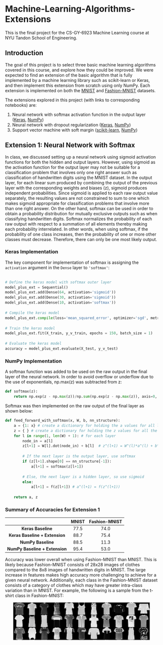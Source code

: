 # Machine-Learning-Algorithms-Extensions
This is the final project for the CS-GY-6923 Machine Learning course at NYU Tandon School of Engineering.


## Introduction
The goal of this project is to select three basic machine learning algorithms covered in this course, and explore how they could be improved. We were expected to find an extension of the basic algorithm that is fully implemented by a machine learning library such as scikit-learn or Keras, and then implement this extension from scratch using only NumPy. Each extension is implemented on both the [MNIST](http://yann.lecun.com/exdb/mnist/) and [Fashion-MNIST](https://github.com/zalandoresearch/fashion-mnist) datasets.

The extensions explored in this project (with links to corresponding notebooks) are:
1. Neural network with softmax activation function in the output layer ([Keras](https://github.com/jmg764/Machine-Learning-Algorithms-Extensions/blob/master/NN%20Softmax%20with%20Keras.ipynb), [NumPy](https://github.com/jmg764/Machine-Learning-Algorithms-Extensions/blob/master/NN%20Softmax%20with%20NumPy.ipynb))
2. Neural network with dropout regularization ([Keras](https://github.com/jmg764/Machine-Learning-Algorithms-Extensions/blob/master/NN%20Dropout%20with%20Keras.ipynb), [NumPy](https://github.com/jmg764/Machine-Learning-Algorithms-Extensions/blob/master/NN%20Dropout%20with%20NumPy.ipynb))
3. Support vector machine with soft margin ([scikit-learn](https://github.com/jmg764/Machine-Learning-Algorithms-Extensions/blob/master/SVM%20Soft%20Margin%20with%20scikit-learn.ipynb), [NumPy](https://github.com/jmg764/Machine-Learning-Algorithms-Extensions/blob/master/SVM%20Soft%20Margin%20with%20NumPy.ipynb))

## Extension 1: Neural Network with Softmax

In class, we discussed setting up a neural network using sigmoid activation functions for both the hidden and output layers. However, using sigmoid as the activation function for the output layer may not be suitable for a classification problem that involves only one right answer such as classification of handwritten digits using the MNIST dataset. In the output layer, for each linear sum produced by combining the output of the previous layer with the corresponding weights and biases (z), sigmoid produces independent probabilities. Since sigmoid is applied to each raw output value separately, the resulting values are not constrained to sum to one which makes sigmoid appropriate for classification problems that involve more than one right answer. On the other hand, softmax can be used in order to obtain a probability distribution for mutually exclusive outputs such as when classifying handwritten digits. Softmax normalizes the probability of each raw output with respect to a summation of all elements thereby making each probability interrelated. In other words, when using softmax, if the probability of one class increases, then the probability of one or more other classes must decrease. Therefore, there can only be one most likely output.

### Keras Implementation

The key component for implementation of softmax is assigning the ```activation``` argument in the ```Dense``` layer to ```'softmax'```:
```python

# Define the keras model with softmax outer layer
model_plus_ext = Sequential()
model_plus_ext.add(Dense(64, activation='sigmoid'))
model_plus_ext.add(Dense(30, activation='sigmoid'))
model_plus_ext.add(Dense(10, activation='softmax'))

# Compile the keras model
model_plus_ext.compile(loss='mean_squared_error', optimizer='sgd', metrics = ['accuracy'])

# Train the keras model
model_plus_ext.fit(X_train, y_v_train, epochs = 150, batch_size = 1)

# Evaluate the keras model
accuracy = model_plus_ext.evaluate(X_test, y_v_test)
``` 

### NumPy Implementation

A softmax function was added to be used on the raw output in the final layer of the neural network. In order to avoid overflow or underflow due to the use of exponentials, np.max(z) was subtracted from z:

```python
def softmax(z):
    return np.exp(z - np.max(z))/np.sum(np.exp(z - np.max(z)), axis=0, keepdims=True) 
```

Softmax was then implemented on the raw output of the final layer as shown below:

```python
def feed_forward_with_softmax(x, W, b, nn_structure):
    a = {1: x} # create a dictionary for holding the a values for all levels
    z = { } # create a dictionary for holding the z values for all the layers
    for l in range(1, len(W) + 1): # for each layer
        node_in = a[l]
        z[l+1] = W[l].dot(node_in) + b[l]  # z^(l+1) = W^(l)*a^(l) + b^(l)
        
        # If the next layer is the output layer, use softmax
        if (z[l+1].shape[0] == nn_structure[-1]):
            a[l+1] = softmax(z[l+1])

        # Else, the next layer is a hidden layer, so use sigmoid 
        else: 
            a[l+1] = f(z[l+1]) # a^(l+1) = f(z^(l+1))

    return a, z
 ```
 
 ### Summary of Accuracies for Extension 1

 |  | **MNIST** | **Fashion-MNIST** |                 
 | :---: | :---: | :---: |   
 | **Keras Baseline** | 77.5 | 74.0 |
 | **Keras Baseline + Extension** | 88.7 | 75.4 |
 | **NumPy Baseline** | 88.5 | 11.3 |            
 | **NumPy Baseline + Extension** | 95.4 | 53.0|  
 
Accuracy was lower overall when using Fashion-MNIST than MNIST. This is likely because Fashion-MNIST consists of 28x28 images of clothes compared to the 8x8 images of handwritten digits in MNIST. The large increase in features makes high accuracy more challenging to achieve for a given neural network. Additionally, each class in the Fashion-MNIST dataset consists of a category of clothes which may have greater intra-class variation than in MNIST. For example, the following is a sample from the t-shirt class in Fashion-MNIST:

<p align="center">
<img src="images/fashion_mnist_example.png"  alt="drawing" width="450"/>
</p>
